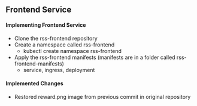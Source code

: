 ## Frontend Service
#### Implementing Frontend Service ####
* Clone the rss-frontend repository
* Create a namespace called rss-frontend
  * kubectl create namespace rss-frontend
* Apply the rss-frontend manifests (manifests are in a folder called rss-frontend-manifests)
  * service, ingress, deployment

#### Implemented Changes ####
* Restored reward.png image from previous commit in original repository
